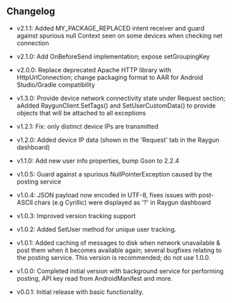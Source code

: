 ## Changelog

- v2.1.1: Added MY_PACKAGE_REPLACED intent receiver and guard against spurious null Context seen on some devices when checking net connection

- v2.1.0: Add OnBeforeSend implementation; expose setGroupingKey

- v2.0.0: Replace deprecated Apache HTTP library with HttpUrlConnection; change packaging format to AAR for Android Studio/Gradle compatibility

- v1.3.0: Provide device network connectivity state under Request section; aAdded RaygunClient.SetTags() and SetUserCustomData() to provide objects that will be attached to all exceptions

- v1.2.1: Fix: only distinct device IPs are transmitted

- v1.2.0: Added device IP data (shown in the 'Request' tab in the Raygun dashboard)

- v1.1.0: Add new user info properties, bump Gson to 2.2.4

- v1.0.5: Guard against a spurious NullPointerException caused by the posting service

- v1.0.4: JSON payload now encoded in UTF-8, fixes issues with post-ASCII chars (e.g Cyrillic) were displayed as '?' in Raygun dashboard

- v1.0.3: Improved version tracking support

- v1.0.2: Added SetUser method for unique user tracking.

- v1.0.1: Added caching of messages to disk when network unavailable & post them when it becomes available again; several bugfixes relating to the posting service. This version is recommended; do not use 1.0.0.

- v1.0.0: Completed initial version with background service for performing posting, API key read from AndroidManifest and more.

- v0.0.1: Initial release with basic functionality.
